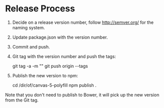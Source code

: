 Release Process
===============

1. Decide on a release version number, follow http://semver.org/ for the
   naming system.
2. Update package.json with the version number.
3. Commit and push.
4. Git tag with the version number and push the tags:

    git tag -a <version> -m "<description>"
    git push origin --tags

5. Publish the new version to npm:

    cd /dir/of/canvas-5-polyfill
    npm publish .

Note that you don't need to publish to Bower, it will pick up the new version
from the Git tag.

